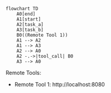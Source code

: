 ```mermaid
flowchart TD
    A0[end]
    A1[start]
    A2[task_a]
    A3[task_b]
    B0((Remote Tool 1))
    A1 --> A2
    A1 --> A3
    A2 --> A0
    A2 -.->|tool_call| B0
    A3 --> A0
```
Remote Tools:
- Remote Tool 1: http://localhost:8080

